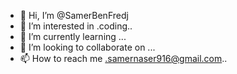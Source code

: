 - 👋 Hi, I’m @SamerBenFredj
- 👀 I’m interested in .coding..
- 🌱 I’m currently learning ...
- 💞️ I’m looking to collaborate on ...
- 📫 How to reach me .samernaser916@gmail.com..

<!---
SamerBenFredj/SamerBenFredj is a ✨ special ✨ repository because its `README.md` (this file) appears on your GitHub profile.
You can click the Preview link to take a look at your changes.
--->
